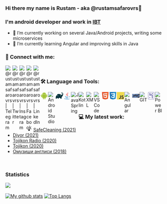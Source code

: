 ### Hi there my name is Rustam - aka @rustamsafarovrs👋
### I'm android developer and work in [IBT](https://ibt.tj)
<!--
**rustamsafarovrs/rustamsafarovrs** is a ✨ _special_ ✨ repository because its `README.md` (this file) appears on your GitHub profile. -->

- 🔭 I’m currently working on several Java/Android projects, writing some microservices
- 🌱 I’m currently learning Angular and improving skills in Java 

### 📱 Connect with me:

[<img align="left" alt="@rustamsafarovrs| Telegram" width="22px" src="https://cdn.jsdelivr.net/npm/simple-icons@3.5.0/icons/telegram.svg" />](https://t.me/rustamsafarovrs/)
[<img align="left" alt="@rustamsafarovrs | Twitter" width="22px" src="https://cdn.jsdelivr.net/npm/simple-icons@3.5.0/icons/twitter.svg" />](https://twitter.com/rustam_safarov_)
[<img align="left" alt="@rustamsafarovrs | Instagram" width="22px" src="https://cdn.jsdelivr.net/npm/simple-icons@3.5.0/icons/instagram.svg" />](https://www.instagram.com/rustam.safarov.rs/)
[<img align="left" alt="@rustamsafarovrs | Facebook" width="22px" src="https://cdn.jsdelivr.net/npm/simple-icons@3.5.0/icons/facebook.svg" />](https://www.facebook.com/rustam.safarov.rs/)
[<img align="left" alt="@rustamsafarovrs | LinkedIn" width="22px" src="https://cdn.jsdelivr.net/npm/simple-icons@3.5.0/icons/linkedin.svg" />](https://www.linkedin.com/in/rustamsafarovrs/)

<br />

### 🛠 Language and Tools:
<img align="left" alt="Android" width="24px" src="https://github.com/devicons/devicon/blob/master/icons/android/android-original.svg" />
<img align="left" alt="Android Studio" width="24px" src="https://developer.android.com/studio/images/studio-icon.svg" />
<img align="left" alt="Gradle" width="24px" src="https://github.com/devicons/devicon/blob/master/icons/gradle/gradle-plain.svg" />
<img align="left" alt="Java" width="24px" src="https://github.com/devicons/devicon/blob/master/icons/java/java-original.svg" />
<img align="left" alt="Java Spring" width="24px" src="https://spring.io/images/projects/spring-edf462fec682b9d48cf628eaf9e19521.svg" />
<img align="left" alt="Kotlin" width="24px" src="https://upload.wikimedia.org/wikipedia/commons/0/06/Kotlin_Icon.svg" />
<img align="left" alt="XML" width="24px" src="https://image.flaticon.com/icons/png/512/29/29611.png" />
<img align="left" alt="VS Code" width="24px" src="https://upload.wikimedia.org/wikipedia/commons/thumb/9/9a/Visual_Studio_Code_1.35_icon.svg/1024px-Visual_Studio_Code_1.35_icon.svg.png" />
<img align="left" alt="HTML" width="24px" src="https://github.com/devicons/devicon/blob/master/icons/html5/html5-original.svg" />
<img align="left" alt="CSS" width="24px" src="https://github.com/devicons/devicon/blob/master/icons/css3/css3-original.svg" />
<img align="left" alt="JS" width="24px" src="https://github.com/devicons/devicon/blob/master/icons/javascript/javascript-original.svg" />
<img align="left" alt="Angular" width="24px" src="https://angular.io/assets/images/logos/angular/angular.png" />
<img align="left" alt="PHP" width="24px" src="https://github.com/devicons/devicon/blob/master/icons/php/php-original.svg" />
<img align="left" alt="GIT" width="24px" src="https://upload.wikimedia.org/wikipedia/commons/thumb/3/3f/Git_icon.svg/1024px-Git_icon.svg.png" />
<img align="left" alt="Heroku" width="24px" src="https://github.com/devicons/devicon/blob/master/icons/heroku/heroku-original.svg" />
<img align="left" alt="Power BI" width="24px" src="https://static.wikia.nocookie.net/logopedia/images/2/2c/Microsoft_Power_BI_%282020%29.svg" />

<br />

### 💻  My latest work:
- [SafeCleaning (2021)](https://safecleaning.ru)
- [Diyor (2021)](https://play.google.com/store/apps/details?id=tj.rs.devteam.diyor)
- [Tojikon Radio (2020)](https://tojikon.radio)
- [Tojikon (2020)](https://play.google.com/store/apps/details?id=tj.rs.devteam.tojikon)
- [Омузиши англиси (2018)](https://play.google.com/store/apps/details?id=tj.rs.learnenglishword)
<br/>

### Statistics

![](https://komarev.com/ghpvc/?username=rustamsafarovrs&color=blue&style=flat)

[![My github stats](https://github-readme-stats.vercel.app/api?username=rustamsafarovrs&show_icons=true&include_all_commits=true&count_private=true&hide=contribs)](https://github.com/rustamsafarovrs) [![Top Langs](https://github-readme-stats-axpwmfcg3.vercel.app/api/top-langs/?username=rustamsafarovrs&layout=compact)](https://github.com/rustamsafarovrs/github-readme-stats)
